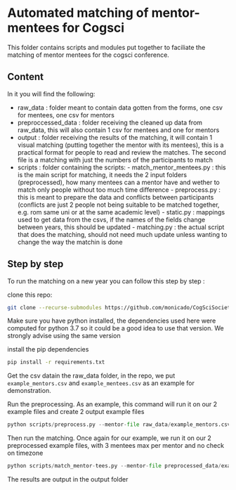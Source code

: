 # Automated matching of mentor-mentees for Cogsci

This folder contains scripts and modules put together to faciliate the matching of mentor mentees for the cogsci conference.

## Content

In it you will find the following:
  - raw_data : folder meant to contain data gotten from the forms, one csv for mentees, one csv for mentors
  - preproccessed_data : folder receiving the cleaned up data from raw_data, this will also contain 1 csv for mentees and one for mentors
  - output : folder receiving the results of the matching, it will contain 1 visual matching (putting together the mentor with its mentees), this is a practical format for people to read and review the matches. The second file is a matching with just the numbers of the participants to match
  - scripts : folder containing the scripts:
        - match_mentor_mentees.py : this is the main script for matching, it needs the 2 input folders (preprocessed), how many mentees can a mentor have and wether to match only people without too much time difference
        - preprocess.py : this is meant to prepare the data and conflicts between participants (conflicts are just 2 people not being suitable to be matched together, e.g. rom same uni or at the same academic level)
        - static.py : mappings used to get data from the csvs, if the names of the fields change between years, this should be updated
        - matching.py : the actual script that does the matching, should not need much update unless wanting to change the way the matchin is done

## Step by step

To run the matching on a new year you can follow this step by step :

clone this repo:
```bash
git clone --recurse-submodules https://github.com/monicado/CogSciSociety_MentoringProgram.git
```

Make sure you have python installed, the dependencies used here were computed for python 3.7 so it could be a good idea to use that version. We strongly advise using the same version

install the pip dependencies
```bash
pip install -r requirements.txt
```

Get the csv datain the raw_data folder, in the repo, we put `example_mentors.csv` and `example_mentees.csv` as an example for demonstration.

Run the preprocessing. As an example, this command will run it on our 2 example files and create 2 output example files
```python
python scripts/preprocess.py --mentor-file raw_data/example_mentors.csv --mentee-file raw_data/example_mentees.csv --out-mentor-file preprocessed_data/example_mentors_ppd.csv --out-mentee-file preprocessed_data/example_mentees_ppd.csv -e
```

Then run the matching. Once again for our example, we run it on our 2 preprocessed example files, with 3 mentees max per mentor and no check on timezone
```python
python scripts/match_mentor-tees.py --mentor-file preprocessed_data/example_mentors_ppd.csv --mentee-file preprocessed_data/example_mentees_ppd.csv --output-visual output/example_visual.csv --output-list output/example_list.csv --max-mentees 3
```

The results are output in the output folder
